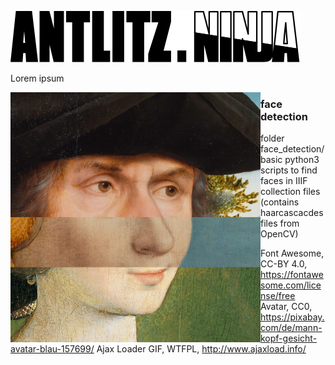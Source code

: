 ![ANTLITZ.NINJA Logo](/images/antlitz.ninja.svg)

Lorem ipsum

<img align="left" width="400" height="400" src="/demos/001-original.jpg">

### face detection

folder face_detection/ basic python3 scripts to find faces in IIIF collection files (contains haarcascacdes files from OpenCV)



Font Awesome, CC-BY 4.0, https://fontawesome.com/license/free
Avatar, CC0, https://pixabay.com/de/mann-kopf-gesicht-avatar-blau-157699/
Ajax Loader GIF, WTFPL, http://www.ajaxload.info/
